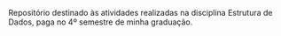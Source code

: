 Repositório destinado às atividades realizadas na disciplina Estrutura de Dados, paga no 4º semestre de minha graduação. 
